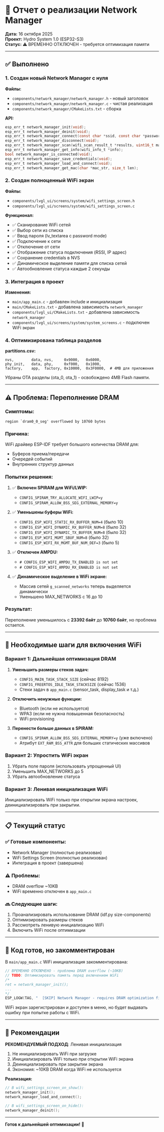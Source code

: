 # 📡 Отчет о реализации Network Manager

**Дата:** 16 октября 2025  
**Проект:** Hydro System 1.0 (ESP32-S3)  
**Статус:** ⚠️ ВРЕМЕННО ОТКЛЮЧЕН - требуется оптимизация памяти

---

## ✅ Выполнено

### 1. Создан новый Network Manager с нуля

**Файлы:**
- `components/network_manager/network_manager.h` - новый заголовок
- `components/network_manager/network_manager.c` - чистая реализация
- `components/network_manager/CMakeLists.txt` - сборка

**API:**
```c
esp_err_t network_manager_init(void);
esp_err_t network_manager_deinit(void);
esp_err_t network_manager_connect(const char *ssid, const char *password);
esp_err_t network_manager_disconnect(void);
esp_err_t network_manager_scan(wifi_scan_result_t *results, uint16_t max_results, uint16_t *actual_count);
esp_err_t network_manager_get_info(wifi_info_t *info);
bool network_manager_is_connected(void);
esp_err_t network_manager_save_credentials(void);
esp_err_t network_manager_load_and_connect(void);
esp_err_t network_manager_get_mac(char *mac_str, size_t len);
```

### 2. Создан полноценный WiFi экран

**Файлы:**
- `components/lvgl_ui/screens/system/wifi_settings_screen.h`
- `components/lvgl_ui/screens/system/wifi_settings_screen.c`

**Функционал:**
- ✅ Сканирование WiFi сетей
- ✅ Выбор сети из списка
- ✅ Ввод пароля (lv_textarea с password mode)
- ✅ Подключение к сети
- ✅ Отключение от сети
- ✅ Отображение статуса подключения (RSSI, IP адрес)
- ✅ Сохранение credentials в NVS
- ✅ Динамическое выделение памяти для списка сетей
- ✅ Автообновление статуса каждые 2 секунды

### 3. Интеграция в проект

**Изменения:**
- `main/app_main.c` - добавлен include и инициализация
- `main/CMakeLists.txt` - добавлена зависимость `network_manager`
- `components/lvgl_ui/CMakeLists.txt` - добавлена зависимость `network_manager`
- `components/lvgl_ui/screens/system/system_screens.c` - подключен WiFi экран

### 4. Оптимизирована таблица разделов

**partitions.csv:**
```csv
nvs,        data, nvs,     0x9000,   0x6000,
phy_init,   data, phy,     0xf000,   0x1000,
factory,    app,  factory, 0x10000,  0x3F0000,  # 4MB для приложения
```

Убраны OTA разделы (ota_0, ota_1) - освобождено 4MB Flash памяти.

---

## ⚠️ Проблема: Переполнение DRAM

### Симптомы:
```
region `dram0_0_seg' overflowed by 10760 bytes
```

### Причина:
WiFi драйвер ESP-IDF требует большого количества DRAM для:
- Буферов приема/передачи
- Очередей событий
- Внутренних структур данных

### Попытки решения:

1. ✅ **Включен SPIRAM для WiFi/LWIP:**
   - `CONFIG_SPIRAM_TRY_ALLOCATE_WIFI_LWIP=y`
   - `CONFIG_SPIRAM_ALLOW_BSS_SEG_EXTERNAL_MEMORY=y`

2. ✅ **Уменьшены буферы WiFi:**
   - `CONFIG_ESP_WIFI_STATIC_RX_BUFFER_NUM=4` (было 10)
   - `CONFIG_ESP_WIFI_DYNAMIC_RX_BUFFER_NUM=8` (было 32)
   - `CONFIG_ESP_WIFI_DYNAMIC_TX_BUFFER_NUM=8` (было 32)
   - `CONFIG_ESP_WIFI_MGMT_SBUF_NUM=8` (было 32)
   - `CONFIG_ESP_WIFI_RX_MGMT_BUF_NUM_DEF=3` (было 5)

3. ✅ **Отключен AMPDU:**
   - `# CONFIG_ESP_WIFI_AMPDU_TX_ENABLED is not set`
   - `# CONFIG_ESP_WIFI_AMPDU_RX_ENABLED is not set`

4. ✅ **Динамическое выделение в WiFi экране:**
   - Массив сетей `g_scanned_networks` теперь выделяется динамически
   - Уменьшено MAX_NETWORKS с 16 до 10

### Результат:
Переполнение уменьшилось с **23392 байт** до **10760 байт**, но проблема остается.

---

## 🔧 Необходимые шаги для включения WiFi

### Вариант 1: Дальнейшая оптимизация DRAM

1. **Уменьшить размеры стеков задач:**
   - `CONFIG_MAIN_TASK_STACK_SIZE` (сейчас 8192)
   - `CONFIG_FREERTOS_IDLE_TASK_STACKSIZE` (сейчас 1536)
   - Стеки задач в `app_main.c` (sensor_task, display_task и т.д.)

2. **Отключить ненужные функции:**
   - Bluetooth (если не используется)
   - WPA3 (если не нужна повышенная безопасность)
   - WiFi provisioning

3. **Перенести больше данных в SPIRAM:**
   - `CONFIG_SPIRAM_ALLOW_BSS_SEG_EXTERNAL_MEMORY=y` (уже включено)
   - Атрибут `EXT_RAM_BSS_ATTR` для больших статических массивов

### Вариант 2: Упростить WiFi экран

1. Убрать поле пароля (использовать упрощенный UI)
2. Уменьшить MAX_NETWORKS до 5
3. Убрать автообновление статуса

### Вариант 3: Ленивая инициализация WiFi

Инициализировать WiFi только при открытии экрана настроек, деинициализировать при закрытии.

---

## 📋 Текущий статус

### ✅ Готовые компоненты:
- Network Manager (полностью реализован)
- WiFi Settings Screen (полностью реализован)
- Интеграция в проект (завершена)

### ⚠️ Проблемы:
- DRAM overflow ~10KB
- WiFi временно отключен в `app_main.c`

### 🔜 Следующие шаги:
1. Проанализировать использование DRAM (idf.py size-components)
2. Оптимизировать размеры стеков
3. Рассмотреть ленивую инициализацию WiFi
4. Включить WiFi после оптимизации

---

## 📄 Код готов, но закомментирован

В `main/app_main.c` WiFi инициализация закомментирована:
```c
// ВРЕМЕННО ОТКЛЮЧЕНО - проблема DRAM overflow (~10KB)
// TODO: Оптимизировать память перед включением WiFi
/*
ret = network_manager_init();
...
*/
ESP_LOGW(TAG, "  [SKIP] Network Manager - requires DRAM optimization first");
```

WiFi экран зарегистрирован и доступен в меню, но будет выдавать ошибку при попытке работы с WiFi.

---

## 🎯 Рекомендации

**РЕКОМЕНДУЕМЫЙ ПОДХОД**: Ленивая инициализация

1. Не инициализировать WiFi при загрузке
2. Инициализировать WiFi только при открытии WiFi экрана
3. Деинициализировать при закрытии экрана
4. Экономия: ~10KB DRAM когда WiFi не используется

**Реализация:**
```c
// В wifi_settings_screen_on_show():
network_manager_init();
network_manager_load_and_connect();

// В wifi_settings_screen_on_hide():
network_manager_deinit();
```

---

**Готов к дальнейшей оптимизации!** 🚀

